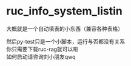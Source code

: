 # ruc_info_system_listin
大概就是一个自动填表的小东西（兼容各种表格）

  
然后py-test只是一个小脚本，运行与否都没有关系    
你只需要下载ruc-rag就可以啦     
如何启动请咨询刘小朋友qwq
